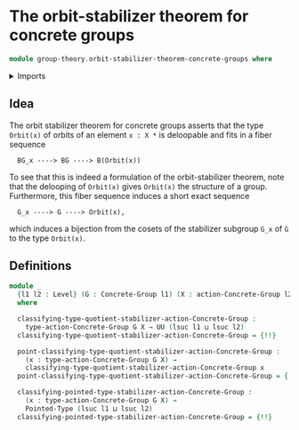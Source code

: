 # The orbit-stabilizer theorem for concrete groups

```agda
module group-theory.orbit-stabilizer-theorem-concrete-groups where
```

<details><summary>Imports</summary>

```agda
open import foundation.dependent-pair-types
open import foundation.universe-levels

open import group-theory.concrete-group-actions
open import group-theory.concrete-groups
open import group-theory.mere-equivalences-concrete-group-actions
open import group-theory.stabilizer-groups-concrete-group-actions

open import structured-types.pointed-types
```

</details>

## Idea

The orbit stabilizer theorem for concrete groups asserts that the type
`Orbit(x)` of orbits of an element `x : X *` is deloopable and fits in a fiber
sequence

```text
  BG_x ----> BG ----> B(Orbit(x))
```

To see that this is indeed a formulation of the orbit-stabilizer theorem, note
that the delooping of `Orbit(x)` gives `Orbit(x)` the structure of a group.
Furthermore, this fiber sequence induces a short exact sequence

```text
  G_x ----> G ----> Orbit(x),
```

which induces a bijection from the cosets of the stabilizer subgroup `G_x` of
`G` to the type `Orbit(x)`.

## Definitions

```agda
module _
  {l1 l2 : Level} (G : Concrete-Group l1) (X : action-Concrete-Group l2 G)
  where

  classifying-type-quotient-stabilizer-action-Concrete-Group :
    type-action-Concrete-Group G X → UU (lsuc l1 ⊔ lsuc l2)
  classifying-type-quotient-stabilizer-action-Concrete-Group = {!!}

  point-classifying-type-quotient-stabilizer-action-Concrete-Group :
    (x : type-action-Concrete-Group G X) →
    classifying-type-quotient-stabilizer-action-Concrete-Group x
  point-classifying-type-quotient-stabilizer-action-Concrete-Group = {!!}

  classifying-pointed-type-stabilizer-action-Concrete-Group :
    (x : type-action-Concrete-Group G X) →
    Pointed-Type (lsuc l1 ⊔ lsuc l2)
  classifying-pointed-type-stabilizer-action-Concrete-Group = {!!}
```
